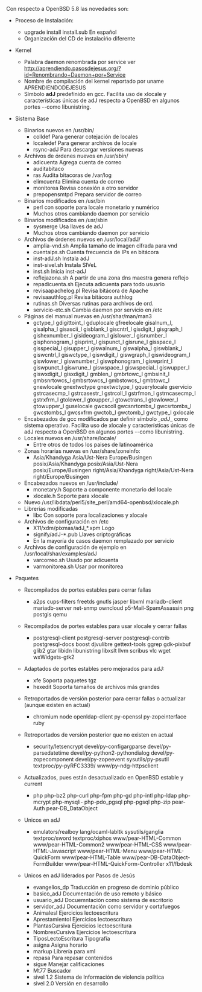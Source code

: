 Con respecto a OpenBSD 5.8 las novedades son:

* Proceso de Instalación:
	* upgrade install install.sub 	En español
	* Organización del CD de instalacińo diferente

* Kernel
	* Palabra daemon renombrada por service ver 
	<http://aprendiendo.pasosdejesus.org/?id=Renombrando+Daemon+por+Service>
	* Nombre de compilación del kernel reportado por uname APRENDIENDODEJESUS
	* Símbolo __adJ__ predefinido en gcc. Facilita uso de xlocale y características únicas de adJ respecto a OpenBSD en algunos portes --como libunistring.

* Sistema Base
	* Binarios nuevos en /usr/bin/
		* colldef 	Para generar cotejación de locales
		* localedef 	Para generar archivos de locale
		* rsync-adJ 	Para descargar versiones nuevas
	* Archivos de órdenes nuevos en /usr/sbin/
		* adicuenta 	Agrega cuenta de correo 
		* auditabitaco
		* ras Audita bitacoras de /var/log
		* elimcuenta 	Elimina cuenta de correo
		* monitorea 	Revisa conexión a otro servidor
		* prepopensmtpd 	Prepara servidor de correo
	* Binarios modificados en /usr/bin
		* perl 		con soporte para locale monetario y numérico
		* Muchos otros cambiando daemon por servicio
	* Binarios modificados en /usr/sbin
		* sysmerge	Usa llaves de adJ
		* Muchos otros cambiando daemon por servicio
	* Archivos de órdenes nuevos en /usr/local/adJ/
		* amplia-vnd.sh 	Amplia tamaño de imagen cifrada para vnd
		* cuentaips.sh 	Cuenta frecuencia de IPs en bitácora
		* inst-adJ.sh	Instala adJ
		* inst-sivel.sh	Instala SIVeL
		* inst.sh		Inicia inst-adJ
		* reflejazona.sh 	A partir de una zona dns maestra genera reflejo
		* repadicuenta.sh Ejecuta adicuenta para todo usuario
		* revisaapachelog.pl Revisa bitácora de Apache
		* revisaauthlog.pl Revisa bitácora authlog
		* rutinas.sh	Diversas rutinas para archivos de ord.
		* servicio-etc.sh	Cambia daemon por servicio en /etc
	* Páginas del manual nuevas en /usr/shar/man/man3
		* gctype_l gdigittoint_l gduplocale gfreelocale gisalnum_l,
		gisalpha_l gisascii_l gisblank_l giscntrl_l gisdigit_l
		gisgraph_l gishexnumber_l gisideogram_l gislower_l gisnumber_l
		gisphonogram_l gisprint_l gispunct_l gisrune_l gisspace_l
		gisspecial_l gisupper_l giswalnum_l giswalpha_l giswblank_l
		giswcntrl_l giswctype_l giswdigit_l giswgraph_l giswideogram_l
		giswlower_l giswnumber_l giswphonogram_l giswprint_l 
		giswpunct_l giswrune_l giswspace_l giswspecial_l giswupper_l
		giswxdigit_l gisxdigit_l gmblen_l gmbrtowc_l gmbsinit_l
		gmbsnrtowcs_l gmbsrtowcs_l gmbstowcs_l gmbtowc_l gnewlocale
		gnextwctype gnextwctype_l gquerylocale gservicio gstrcasecmp_l
		gstrcasestr_l gstrcoll_l gstrfmon_l gstrncasecmp_l gstrxfrm_l
		gtolower_l gtoupper_l gtowctrans_l gtowlower_l gtowupper_l
		guselocale gwcscoll gwcsnrtombs_l gwcsrtombs_l gwcstombs_l
		gwcsxfrm gwctob_l gwctomb_l gwctype_l gxlocale
	* Encabezados de gcc modificados par definir símbolo _\_adJ__ como sistema operativo. Facilita uso de xlocale y características únicas de adJ respecto a OpenBSD en algunos portes --como libunistring.
	* Locales nuevos en /usr/share/locale/
		* Entre otros de todos los paises de latinoamérica
	* Zonas horarias nuevas en /usr/share/zoneinfo:
		* Asia/Khandyga Asia/Ust-Nera Europe/Busingen 
		posix/Asia/Khandyga posix/Asia/Ust-Nera posix/Europe/Busingen
		right/Asia/Khandyga right/Asia/Ust-Nera right/Europe/Busingen
	* Encabezados nuevos en /usr/include/
		* monetary.h 	Soporte a componente monetario del locale
		* xlocale.h  	Soporte para xlocale
	* Nuevo /usr/libdata/perl5/site_perl/amd64-openbsd/xlocale.ph
	* Librerías modificadas
		* libc 		Con soporte para localizaciones y xlocale
	* Archivos de configuración en /etc
		* X11/xdm/pixmas/adJ_*.xpm	Logo
		* signify/adJ-*.pub	Llaves criptográficas
		* En la mayoría de casos daemon remplazado por servicio
	* Archivos de configuración de ejemplo en /usr/local/shar/examples/adJ
		* varcorreo.sh	Usado por adicuenta	
		* varmonitorea.sh	Usar por monitorea

* Paquetes
	* Recompilados de portes estables para cerrar fallas
		* a2ps cups-filters freetds gnutls jasper libxml
		mariadb-client mariadb-server net-snmp owncloud 
		p5-Mail-SpamAssassin png postgis qemu
	
	* Recompilados de portes estables para usar xlocale y cerrar fallas
		* postgresql-client postgresql-server postgresql-contrib 
		postgresql-docs boost djvulibre gettext-tools ggrep
		gdk-pixbuf glib2 gtar libidn libunistring libxslt 
		llvm scribus vlc wget wxWidgets-gtk2

	* Adaptados de portes estables pero mejorados para adJ:
		* xfe		Soporta paquetes tgz
		* hexedit 	Soporta tamaños de archivos más grandes

	* Retroportados de versión posterior para cerrar fallas o actualizar (aunque existen en actual)
		* chromium node openldap-client py-openssl py-zopeinterface ruby 

	* Retroportados de versión posterior que no existen en actual
		* security/letsencrypt devel/py-configargparse devel/py-parsedatetime 
		devel/py-python2-pythondialog devel/py-zopecomponent devel/py-zopeevent
		sysutils/py-psutil textproc/py-pyRFC3339/ www/py-ndg-httpsclient

	* Actualizados, pues están desactualizado en OpenBSD estable y current
		* php php-bz2 php-curl php-fpm php-gd php-intl php-ldap 
		php-mcrypt php-mysqli- php-pdo_pgsql php-pgsql php-zip
		pear-Auth pear-DB_DataObject
       		
	* Unicos en adJ 
		* emulators/realboy lang/ocaml-labltk sysutils/ganglia 
		textproc/sword textproc/xiphos www/pear-HTML-Common
		www/pear-HTML-Common2 www/pear-HTML-CSS www/pear-HTML-Javascript
		www/pear-HTML-Menu www/pear-HTML-QuickForm www/pear-HTML-Table
		www/pear-DB-DataObject-FormBuilder 
		www/pear-HTML-QuickForm-Controller x11/fbdesk

	* Unicos en adJ liderados por Pasos de Jesús
		* evangelios_dp	Traducción en progreso de dominio público
		* basico_adJ	Documentación de uso remoto y básico
		* usuario_adJ	Docuemntación como sistema de escritorio
		* servidor_adJ	Documentación como servidor y cortafuegos
		* AnimalesI	Ejercicios lectoescritura
		* AprestamientoI	Ejercicios lectoescritura
		* PlantasCursiva	Ejercicios lectoescritura
		* NombresCursiva	Ejercicios lectoescritura
		* TiposLectoEscritura Tipografía
		* asigna		Asigna horario
		* markup		Librería para xml
		* repasa		Para repasar contenidos
		* sigue		Manejar calificaciones
		* Mt77		Buscador
		* sivel 1.2	Sistema de Información de violencia política
		* sivel 2.0	Versión en desarrollo

